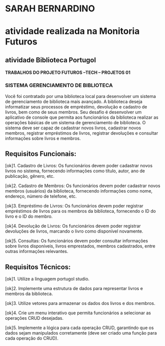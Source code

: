 # SARAH BERNARDINO
# atividade realizada na Monitoria Futuros
## atividade Biblioteca Portugol
#### TRABALHOS DO PROJETO FUTUROS –TECH – PROJETOS 01

### SISTEMA GERENCIAMENTO DE BIBLIOTECA  
Você foi contratado por uma biblioteca local para desenvolver um sistema de  gerenciamento de biblioteca mais avançado. A biblioteca deseja informatizar seus  processos de empréstimo, devolução e cadastro de livros, bem como de seus membros. 
Seu desafio é desenvolver um aplicativo de console que permita aos funcionários da  biblioteca realizar as operações básicas de um sistema de gerenciamento de biblioteca.  O sistema deve ser capaz de cadastrar novos livros, cadastrar novos membros, registrar  empréstimos de livros, registrar devoluções e consultar informações sobre livros e  membros. 
## Requisitos Funcionais: 
[ok]1. Cadastro de Livros: Os funcionários devem poder cadastrar novos livros no  sistema, fornecendo informações como título, autor, ano de publicação, gênero,  etc.

[ok]2. Cadastro de Membros: Os funcionários devem poder cadastrar novos  membros (usuários) da biblioteca, fornecendo informações como nome,  endereço, número de telefone, etc. 

[ok]3. Empréstimo de Livros: Os funcionários devem poder registrar empréstimos de  livros para os membros da biblioteca, fornecendo o ID do livro e o ID do  membro.

[ok]4. Devolução de Livros: Os funcionários devem poder registrar devoluções de  livros, marcando o livro como disponível novamente. 

[ok]5. Consultas: Os funcionários devem poder consultar informações sobre livros  disponíveis, livros emprestados, membros cadastrados, entre outras  informações relevantes.

## Requisitos Técnicos: 
[ok]1. Utilize a linguagem portugol studio. 

[ok]2. Implemente uma estrutura de dados para representar livros e membros da  biblioteca. 

[ok]3. Utilize vetores para armazenar os dados dos livros e dos membros. 

[ok]4. Crie um menu interativo que permita funcionários a selecionar as operações  CRUD desejadas.

[ok]5. Implemente a lógica para cada operação CRUD, garantindo que os dados sejam  manipulados corretamente (deve ser criado uma função para cada operação do  CRUD). 


